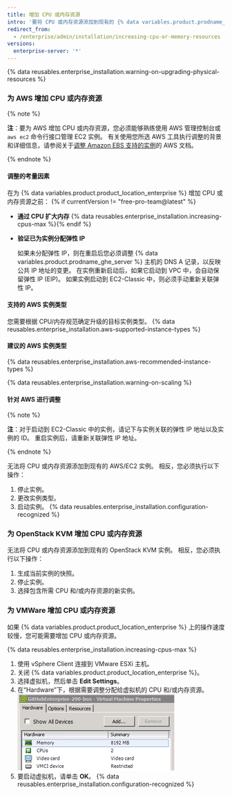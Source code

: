 ```yaml
---
title: 增加 CPU 或内存资源
intro: '要将 CPU 或内存资源添加到现有的 {% data variables.product.prodname_ghe_server %} 实例，请关闭实例并使用底层虚拟平台工具为虚拟机分配资源。 新分配的资源会在启动时自动识别，无需使用其他配置。'
redirect_from:
  - /enterprise/admin/installation/increasing-cpu-or-memory-resources
versions:
  enterprise-server: '*'
---
```


{% data reusables.enterprise_installation.warning-on-upgrading-physical-resources %}

### 为 AWS 增加 CPU 或内存资源

{% note %}

**注**：要为 AWS 增加 CPU 或内存资源，您必须能够熟练使用 AWS 管理控制台或 `aws ec2` 命令行接口管理 EC2 实例。 有关使用您所选 AWS 工具执行调整的背景和详细信息，请参阅关于[调整 Amazon EBS 支持的实例](https://docs.aws.amazon.com/AWSEC2/latest/UserGuide/ec2-instance-resize.html)的 AWS 文档。

{% endnote %}

#### 调整的考量因素

在为 {% data variables.product.product_location_enterprise %} 增加 CPU 或内存资源之前：
{% if currentVersion != "free-pro-team@latest" %}
- **通过 CPU 扩大内存**
    {% data reusables.enterprise_installation.increasing-cpus-max %}{% endif %}
- **验证已为实例分配弹性 IP**

    如果未分配弹性 IP，则在重启后您必须调整 {% data variables.product.prodname_ghe_server %} 主机的 DNS A 记录，以反映公共 IP 地址的变更。 在实例重新启动后，如果它启动到 VPC 中，会自动保留弹性 IP (EIP)。 如果实例启动到 EC2-Classic 中，则必须手动重新关联弹性 IP。

#### 支持的 AWS 实例类型

您需要根据 CPU/内存规范确定升级的目标实例类型。
{% data reusables.enterprise_installation.aws-supported-instance-types %}

#### 建议的 AWS 实例类型

{% data reusables.enterprise_installation.aws-recommended-instance-types %}

{% data reusables.enterprise_installation.warning-on-scaling %}

#### 针对 AWS 进行调整

{% note %}

**注**：对于启动到 EC2-Classic 中的实例，请记下与实例关联的弹性 IP 地址以及实例的 ID。 重启实例后，请重新关联弹性 IP 地址。

{% endnote %}

无法将 CPU 或内存资源添加到现有的 AWS/EC2 实例。 相反，您必须执行以下操作：

1. 停止实例。
2. 更改实例类型。
3. 启动实例。
{% data reusables.enterprise_installation.configuration-recognized %}

### 为 OpenStack KVM 增加 CPU 或内存资源

无法将 CPU 或内存资源添加到现有的 OpenStack KVM 实例。 相反，您必须执行以下操作：

1. 生成当前实例的快照。
2. 停止实例。
3. 选择包含所需 CPU 和/或内存资源的新实例。

### 为 VMWare 增加 CPU 或内存资源

如果 {% data variables.product.product_location_enterprise %} 上的操作速度较慢，您可能需要增加 CPU 或内存资源。

{% data reusables.enterprise_installation.increasing-cpus-max %}

1. 使用 vSphere Client 连接到 VMware ESXi 主机。
2. 关闭 {% data variables.product.product_location_enterprise %}。
3. 选择虚拟机，然后单击 **Edit Settings**。
4. 在“Hardware”下，根据需要调整分配给虚拟机的 CPU 和/或内存资源。 ![VMware 设置资源](/assets/images/enterprise/vmware/vsphere-hardware-tab.png)
5. 要启动虚拟机，请单击 **OK**。
{% data reusables.enterprise_installation.configuration-recognized %}
